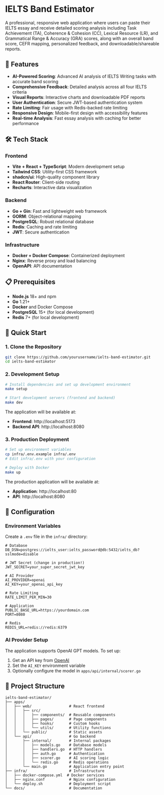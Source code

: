 # IELTS Band Estimator

A professional, responsive web application where users can paste their IELTS essay and receive detailed scoring analysis including Task Achievement (TA), Coherence & Cohesion (CC), Lexical Resource (LR), and Grammatical Range & Accuracy (GRA) scores, along with an overall band score, CEFR mapping, personalized feedback, and downloadable/shareable reports.

## 🚀 Features

- **AI-Powered Scoring**: Advanced AI analysis of IELTS Writing tasks with accurate band scoring
- **Comprehensive Feedback**: Detailed analysis across all four IELTS criteria
- **Visual Reports**: Interactive charts and downloadable PDF reports
- **User Authentication**: Secure JWT-based authentication system
- **Rate Limiting**: Fair usage with Redis-backed rate limiting
- **Responsive Design**: Mobile-first design with accessibility features
- **Real-time Analysis**: Fast essay analysis with caching for better performance

## 🛠 Tech Stack

### Frontend
- **Vite + React + TypeScript**: Modern development setup
- **Tailwind CSS**: Utility-first CSS framework
- **shadcn/ui**: High-quality component library
- **React Router**: Client-side routing
- **Recharts**: Interactive data visualization

### Backend
- **Go + Gin**: Fast and lightweight web framework
- **GORM**: Object-relational mapping
- **PostgreSQL**: Robust relational database
- **Redis**: Caching and rate limiting
- **JWT**: Secure authentication

### Infrastructure
- **Docker + Docker Compose**: Containerized deployment
- **Nginx**: Reverse proxy and load balancing
- **OpenAPI**: API documentation

## 📋 Prerequisites

- **Node.js** 18+ and npm
- **Go** 1.21+
- **Docker** and Docker Compose
- **PostgreSQL** 15+ (for local development)
- **Redis** 7+ (for local development)

## 🚀 Quick Start

### 1. Clone the Repository

```bash
git clone https://github.com/yourusername/ielts-band-estimator.git
cd ielts-band-estimator
```

### 2. Development Setup

```bash
# Install dependencies and set up development environment
make setup

# Start development servers (frontend and backend)
make dev
```

The application will be available at:
- **Frontend**: http://localhost:5173
- **Backend API**: http://localhost:8080

### 3. Production Deployment

```bash
# Set up environment variables
cp infra/.env.example infra/.env
# Edit infra/.env with your configuration

# Deploy with Docker
make up
```

The production application will be available at:
- **Application**: http://localhost:80
- **API**: http://localhost:8080

## 🔧 Configuration

### Environment Variables

Create a `.env` file in the `infra/` directory:

```env
# Database
DB_DSN=postgres://ielts_user:ielts_password@db:5432/ielts_db?sslmode=disable

# JWT Secret (change in production!)
JWT_SECRET=your_super_secret_jwt_key

# AI Provider
AI_PROVIDER=openai
AI_KEY=your_openai_api_key

# Rate Limiting
RATE_LIMIT_PER_MIN=30

# Application
PUBLIC_BASE_URL=https://yourdomain.com
PORT=8080

# Redis
REDIS_URL=redis://redis:6379
```

### AI Provider Setup

The application supports OpenAI GPT models. To set up:

1. Get an API key from [OpenAI](https://platform.openai.com/)
2. Set the `AI_KEY` environment variable
3. Optionally configure the model in `apps/api/internal/scorer.go`

## 📁 Project Structure

```
ielts-band-estimator/
├── apps/
│   ├── web/                 # React frontend
│   │   ├── src/
│   │   │   ├── components/  # Reusable components
│   │   │   ├── pages/       # Page components
│   │   │   ├── hooks/       # Custom hooks
│   │   │   └── utils/       # Utility functions
│   │   └── public/          # Static assets
│   └── api/                 # Go backend
│       ├── internal/        # Internal packages
│       │   ├── models.go    # Database models
│       │   ├── handlers.go  # HTTP handlers
│       │   ├── auth.go      # Authentication
│       │   ├── scorer.go    # AI scoring logic
│       │   └── redis.go     # Redis operations
│       └── main.go          # Application entry point
├── infra/                   # Infrastructure
│   ├── docker-compose.yml  # Docker services
│   ├── nginx.conf           # Nginx configuration
│   └── deploy.sh            # Deployment script
└── docs/                    # Documentation
```
